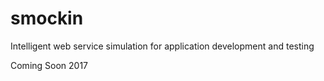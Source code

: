 # smockin

Intelligent web service simulation for application development and testing

Coming Soon 2017
